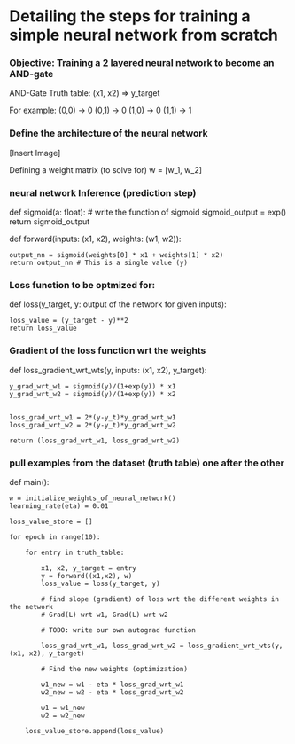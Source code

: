 # Detailing the steps for training a simple neural network from scratch

### Objective: Training a 2 layered neural network to become an AND-gate

AND-Gate Truth table: 
(x1, x2) => y_target

For example: 
(0,0) -> 0
(0,1) -> 0
(1,0) -> 0
(1,1) -> 1


### Define the architecture of the neural network

[Insert Image]

Defining a weight matrix (to solve for)
w = [w_1, w_2]

### neural network Inference (prediction step)

def sigmoid(a: float): 
    # write the function of sigmoid
    sigmoid_output = exp()
    return sigmoid_output
    

def forward(inputs: (x1, x2), weights: (w1, w2)):

    output_nn = sigmoid(weights[0] * x1 + weights[1] * x2)
    return output_nn # This is a single value (y)


### Loss function to be optmized for: 

def loss(y_target, y: output of the network for given inputs):

    loss_value = (y_target - y)**2
    return loss_value


### Gradient of the loss function wrt the weights 

def loss_gradient_wrt_wts(y, inputs: (x1, x2), y_target):
    
    y_grad_wrt_w1 = sigmoid(y)/(1+exp(y)) * x1
    y_grad_wrt_w2 = sigmoid(y)/(1+exp(y)) * x2


    loss_grad_wrt_w1 = 2*(y-y_t)*y_grad_wrt_w1
    loss_grad_wrt_w2 = 2*(y-y_t)*y_grad_wrt_w2
    
    return (loss_grad_wrt_w1, loss_grad_wrt_w2)
    

### pull examples from the dataset (truth table) one after the other

def main():

    w = initialize_weights_of_neural_network()
    learning_rate(eta) = 0.01

    loss_value_store = []

    for epoch in range(10):

        for entry in truth_table: 

            x1, x2, y_target = entry
            y = forward((x1,x2), w)
            loss_value = loss(y_target, y)

            # find slope (gradient) of loss wrt the different weights in the network
            # Grad(L) wrt w1, Grad(L) wrt w2

            # TODO: write our own autograd function 

            loss_grad_wrt_w1, loss_grad_wrt_w2 = loss_gradient_wrt_wts(y, (x1, x2), y_target)

            # Find the new weights (optimization)

            w1_new = w1 - eta * loss_grad_wrt_w1
            w2_new = w2 - eta * loss_grad_wrt_w2

            w1 = w1_new
            w2 = w2_new
        
        loss_value_store.append(loss_value)

    

    



        




    